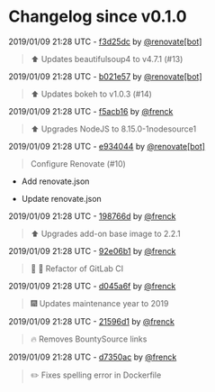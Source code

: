 # Changelog since v0.1.0

2019/01/09 21:28 UTC - [f3d25dc](https://github.com/hassio-addons/addon-jupyterlab-lite/commit/f3d25dcd73665539bde888584662447cb3d180a4) by [@renovate[bot]](https://github.com/apps/renovate)
> :arrow_up: Updates beautifulsoup4 to v4.7.1 (#13) 

2019/01/09 21:28 UTC - [b021e57](https://github.com/hassio-addons/addon-jupyterlab-lite/commit/b021e5707504e097f2b8217147fd2d656400554b) by [@renovate[bot]](https://github.com/apps/renovate)
> :arrow_up: Updates bokeh to v1.0.3 (#14) 

2019/01/09 21:28 UTC - [f5acb16](https://github.com/hassio-addons/addon-jupyterlab-lite/commit/f5acb169e64486eb96dc1cd5320c08f5964fa657) by [@frenck](https://github.com/frenck)
> :arrow_up: Upgrades NodeJS to 8.15.0-1nodesource1 

2019/01/09 21:28 UTC - [e934044](https://github.com/hassio-addons/addon-jupyterlab-lite/commit/e934044da7941d4fe03abdf08303bcb140b65d07) by [@renovate[bot]](https://github.com/apps/renovate)
> Configure Renovate (#10)

* Add renovate.json

* Update renovate.json 

2019/01/09 21:28 UTC - [198766d](https://github.com/hassio-addons/addon-jupyterlab-lite/commit/198766d43f09d62a30d5b6c38457efedc10d1537) by [@frenck](https://github.com/frenck)
> :arrow_up: Upgrades add-on base image to 2.2.1 

2019/01/09 21:28 UTC - [92e06b1](https://github.com/hassio-addons/addon-jupyterlab-lite/commit/92e06b12b412c946a7da044fa9597533af79367f) by [@frenck](https://github.com/frenck)
> :tractor: :rocket: Refactor of GitLab CI 

2019/01/09 21:28 UTC - [d045a6f](https://github.com/hassio-addons/addon-jupyterlab-lite/commit/d045a6fe5f2120742cb928eec4112651dcb0dad1) by [@frenck](https://github.com/frenck)
> :fireworks: Updates maintenance year to 2019 

2019/01/09 21:28 UTC - [21596d1](https://github.com/hassio-addons/addon-jupyterlab-lite/commit/21596d1a32687ea2aba8078e0e2fcd98a2f3cfae) by [@frenck](https://github.com/frenck)
> :fire: Removes BountySource links 

2019/01/09 21:28 UTC - [d7350ac](https://github.com/hassio-addons/addon-jupyterlab-lite/commit/d7350acae00ff1bc80dc479b88aa71fa1ece0584) by [@frenck](https://github.com/frenck)
> :pencil2: Fixes spelling error in Dockerfile 

